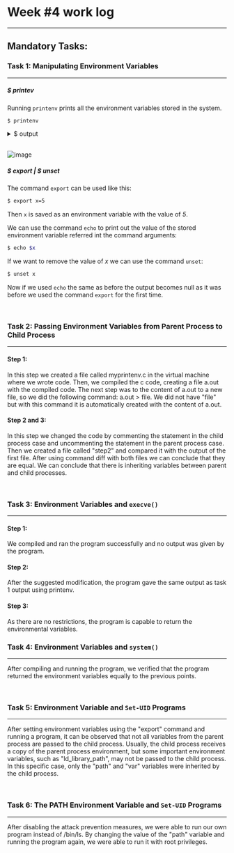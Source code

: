 # Week #4 work log

---

## Mandatory Tasks:


### Task 1: Manipulating Environment Variables

---

##### $ printev

Running `printenv` prints all the environment variables stored in the system.

```bash
$ printenv
```

<details><summary>$ output</summary>
<p>

```
SHELL=/bin/bash
SESSION_MANAGER=local/VM:@/tmp/.ICE-unix/2065,unix/VM:/tmp/.ICE-unix/2065
QT_ACCESSIBILITY=1
COLORTERM=truecolor
XDG_CONFIG_DIRS=/etc/xdg/xdg-ubuntu:/etc/xdg
XDG_MENU_PREFIX=gnome-
GNOME_DESKTOP_SESSION_ID=this-is-deprecated
GNOME_SHELL_SESSION_MODE=ubuntu
SSH_AUTH_SOCK=/run/user/1000/keyring/ssh
XMODIFIERS=@im=ibus
DESKTOP_SESSION=ubuntu
SSH_AGENT_PID=2029
GTK_MODULES=gail:atk-bridge
PWD=/home/seed
LOGNAME=seed
XDG_SESSION_DESKTOP=ubuntu
XDG_SESSION_TYPE=x11
GPG_AGENT_INFO=/run/user/1000/gnupg/S.gpg-agent:0:1
XAUTHORITY=/run/user/1000/gdm/Xauthority
GJS_DEBUG_TOPICS=JS ERROR;JS LOG
WINDOWPATH=2
HOME=/home/seed
USERNAME=seed
IM_CONFIG_PHASE=1
LANG=en_US.UTF-8
LS_COLORS=rs=0:di=01;34:ln=01;36:mh=00:pi=40;33:so=01;35:do=01;35:bd=40;33;01:cd=40;33;01:or=40;31;01:mi=00:su=37;41:sg=30;43:ca=30;41:tw=30;42:ow=34;42:st=37;44:ex=01;32:*.tar=01;31:*.tgz=01;31:*.arc=01;31:*.arj=01;31:*.taz=01;31:*.lha=01;31:*.lz4=01;31:*.lzh=01;31:*.lzma=01;31:*.tlz=01;31:*.txz=01;31:*.tzo=01;31:*.t7z=01;31:*.zip=01;31:*.z=01;31:*.dz=01;31:*.gz=01;31:*.lrz=01;31:*.lz=01;31:*.lzo=01;31:*.xz=01;31:*.zst=01;31:*.tzst=01;31:*.bz2=01;31:*.bz=01;31:*.tbz=01;31:*.tbz2=01;31:*.tz=01;31:*.deb=01;31:*.rpm=01;31:*.jar=01;31:*.war=01;31:*.ear=01;31:*.sar=01;31:*.rar=01;31:*.alz=01;31:*.ace=01;31:*.zoo=01;31:*.cpio=01;31:*.7z=01;31:*.rz=01;31:*.cab=01;31:*.wim=01;31:*.swm=01;31:*.dwm=01;31:*.esd=01;31:*.jpg=01;35:*.jpeg=01;35:*.mjpg=01;35:*.mjpeg=01;35:*.gif=01;35:*.bmp=01;35:*.pbm=01;35:*.pgm=01;35:*.ppm=01;35:*.tga=01;35:*.xbm=01;35:*.xpm=01;35:*.tif=01;35:*.tiff=01;35:*.png=01;35:*.svg=01;35:*.svgz=01;35:*.mng=01;35:*.pcx=01;35:*.mov=01;35:*.mpg=01;35:*.mpeg=01;35:*.m2v=01;35:*.mkv=01;35:*.webm=01;35:*.ogm=01;35:*.mp4=01;35:*.m4v=01;35:*.mp4v=01;35:*.vob=01;35:*.qt=01;35:*.nuv=01;35:*.wmv=01;35:*.asf=01;35:*.rm=01;35:*.rmvb=01;35:*.flc=01;35:*.avi=01;35:*.fli=01;35:*.flv=01;35:*.gl=01;35:*.dl=01;35:*.xcf=01;35:*.xwd=01;35:*.yuv=01;35:*.cgm=01;35:*.emf=01;35:*.ogv=01;35:*.ogx=01;35:*.aac=00;36:*.au=00;36:*.flac=00;36:*.m4a=00;36:*.mid=00;36:*.midi=00;36:*.mka=00;36:*.mp3=00;36:*.mpc=00;36:*.ogg=00;36:*.ra=00;36:*.wav=00;36:*.oga=00;36:*.opus=00;36:*.spx=00;36:*.xspf=00;36:
XDG_CURRENT_DESKTOP=ubuntu:GNOME
VTE_VERSION=6003
GNOME_TERMINAL_SCREEN=/org/gnome/Terminal/screen/0ed6cd2f_f48f_47ad_8bcf_6007c1df880c
INVOCATION_ID=f4e2e0e67ffc40069a051f260ed1b9d2
MANAGERPID=1815
GJS_DEBUG_OUTPUT=stderr
LESSCLOSE=/usr/bin/lesspipe %s %s
XDG_SESSION_CLASS=user
TERM=xterm-256color
LESSOPEN=| /usr/bin/lesspipe %s
USER=seed
GNOME_TERMINAL_SERVICE=:1.97
DISPLAY=:0
SHLVL=1
QT_IM_MODULE=ibus
XDG_RUNTIME_DIR=/run/user/1000
JOURNAL_STREAM=9:35550
XDG_DATA_DIRS=/usr/share/ubuntu:/usr/local/share/:/usr/share/:/var/lib/snapd/desktop
PATH=/usr/local/sbin:/usr/local/bin:/usr/sbin:/usr/bin:/sbin:/bin:/usr/games:/usr/local/games:/snap/bin:.
GDMSESSION=ubuntu
DBUS_SESSION_BUS_ADDRESS=unix:path=/run/user/1000/bus
_=/usr/bin/printenv
```

</p>
</details>
<br />


![image]()



##### $ export | $ unset
The command `export` can be used like this:

```bash
$ export x=5
```
Then `x` is saved as an environment variable with the value of *5*.

We can use the command `echo` to print out the value of the stored environment variable referred int the command arguments:

```bash
$ echo $x
```

If we want to remove the value of *x* we can use the command `unset`:

```bash
$ unset x
```

Now if we used `echo` the same as before the output becomes null as it was before we used the command `export` for the first time.


<br />

### Task 2: Passing Environment Variables from Parent Process to Child Process

---

#### Step 1:
In this step we created a file called myprintenv.c in the virtual machine where we wrote code. 
Then, we compiled the c code, creating a file a.out with the compiled code. 
The next step was to the content of a.out to a new file, so we did the following command: a.out > file. 
We did not have "file" but with this command it is automatically created with the content of a.out. 

#### Step 2 and 3:
In this step we changed the code by commenting the statement in the child process case and uncommenting the statement 
in the parent process case. Then we created a file called "step2" and compared it with the output of the first file.
After using command diff with both files we can conclude that they are equal. We can conclude that there is inheriting variables between
parent and child processes.

<br />


### Task 3: Environment Variables and `execve()`

---

#### Step 1:
We compiled and ran the program successfully and no output was given by the program. 

#### Step 2:
After the suggested modification, the program gave the same output as task 1 output using printenv.


#### Step 3:

As there are no restrictions, the program is capable to return the environmental variables.
<br />


### Task 4: Environment Variables and `system()`

---
After compiling and running the program, we verified that the program returned the environment variables equally to the previous points.


<br />


### Task 5: Environment Variable and `Set-UID` Programs

---

After setting environment variables using the "export" command and running a program, it can be observed that not all variables from the parent process are passed to the child process. Usually, the child process receives a copy of the parent process environment, but some important environment variables, such as "ld_library_path", may not be passed to the child process. In this specific case, only the "path" and "var" variables were inherited by the child process.

<br />


### Task 6: The PATH Environment Variable and `Set-UID` Programs

---
After disabling the attack prevention measures, we were able to run our own program instead of /bin/ls. By changing the value of the "path" variable and running the program again, we were able to run it with root privileges.

<br />

